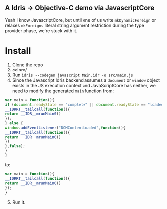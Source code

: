## A Idris -> Objective-C demo via JavascriptCore

Yeah I know JavascriptCore, but until one of us write `mkDynamicForeign` or
relaxes `mkForeigns` literal string argument restriction during the type provider phase, we're stuck with
it.

# Install
1. Clone the repo
2. cd src/
3. Run `idris --codegen javascript Main.idr -o src/main.js`
4. Since the Javascript Idris backend assumes a `document` or `window` object exists in the JS execution context and JavaScriptCore has neither, we need to modify the generated `main` function from:

```js
var main = function(){
if (document.readyState == "complete" || document.readyState == "loaded") {
__IDRRT__tailcall(function(){
return __IDR__mrunMain0()
});
} else {
window.addEventListener("DOMContentLoaded",function(){
__IDRRT__tailcall(function(){
return __IDR__mrunMain0()
})
},false);
}
}
```

to:

```js
var main = function(){
__IDRRT__tailcall(function(){
return __IDR__mrunMain0()
});
}
```
5. Run it.
